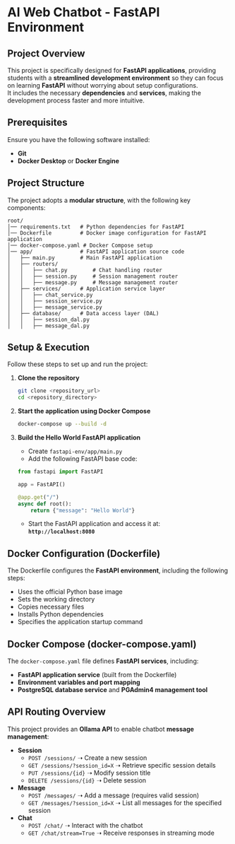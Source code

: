 # AI Web Chatbot - FastAPI Environment

## Project Overview
This project is specifically designed for **FastAPI applications**, providing students with a **streamlined development environment** so they can focus on learning **FastAPI** without worrying about setup configurations.  
It includes the necessary **dependencies** and **services**, making the development process faster and more intuitive.

## Prerequisites
Ensure you have the following software installed:
- **Git**
- **Docker Desktop** or **Docker Engine**

## Project Structure
The project adopts a **modular structure**, with the following key components:
```
root/
│── requirements.txt   # Python dependencies for FastAPI
│── Dockerfile         # Docker image configuration for FastAPI application
│── docker-compose.yaml # Docker Compose setup
│── app/               # FastAPI application source code
│   ├── main.py        # Main FastAPI application
│   ├── routers/      
│   │   ├── chat.py        # Chat handling router
│   │   ├── session.py     # Session management router
│   │   ├── message.py     # Message management router
│   ├── services/      # Application service layer
│   │   ├── chat_service.py
│   │   ├── session_service.py
│   │   ├── message_service.py
│   ├── database/      # Data access layer (DAL)
│   │   ├── session_dal.py
│   │   ├── message_dal.py
```

## Setup & Execution
Follow these steps to set up and run the project:

1. **Clone the repository**
   ```bash
   git clone <repository_url>
   cd <repository_directory>
   ```

2. **Start the application using Docker Compose**
   ```bash
   docker-compose up --build -d
   ```

3. **Build the Hello World FastAPI application**
   - Create `fastapi-env/app/main.py`
   - Add the following FastAPI base code:
   ```python
   from fastapi import FastAPI

   app = FastAPI()

   @app.get("/")
   async def root():
       return {"message": "Hello World"}
   ```
   - Start the FastAPI application and access it at:  
     **`http://localhost:8080`**

## Docker Configuration (Dockerfile)
The Dockerfile configures the **FastAPI environment**, including the following steps:
- Uses the official Python base image
- Sets the working directory
- Copies necessary files
- Installs Python dependencies
- Specifies the application startup command

## Docker Compose (docker-compose.yaml)
The `docker-compose.yaml` file defines **FastAPI services**, including:
- **FastAPI application service** (built from the Dockerfile)
- **Environment variables and port mapping**
- **PostgreSQL database service** and **PGAdmin4 management tool**

## API Routing Overview
This project provides an **Ollama API** to enable chatbot **message management**:
- **Session**
  - `POST /sessions/` ➝ Create a new session
  - `GET /sessions/?session_id=X` ➝ Retrieve specific session details
  - `PUT /sessions/{id}` ➝ Modify session title
  - `DELETE /sessions/{id}` ➝ Delete session
- **Message**
  - `POST /messages/` ➝ Add a message (requires valid session)
  - `GET /messages/?session_id=X` ➝ List all messages for the specified session
- **Chat**
  - `POST /chat/` ➝ Interact with the chatbot
  - `GET /chat/stream=True` ➝ Receive responses in streaming mode
